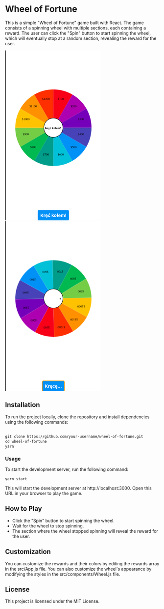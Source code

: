# Wheel of Fortune
This is a simple "Wheel of Fortune" game built with React. The game consists of a spinning wheel with multiple sections, each containing a reward. The user can click the "Spin" button to start spinning the wheel, which will eventually stop at a random section, revealing the reward for the user.

![Design preview for the Entertainment web app coding challenge](./assets/fortune2.png)
![Design preview for the Entertainment web app coding challenge](./assets/fortune1.png)


## Installation
To run the project locally, clone the repository and install dependencies using the following commands:

```

git clone https://github.com/your-username/wheel-of-fortune.git
cd wheel-of-fortune
yarn

```

### Usage
To start the development server, run the following command:

```
yarn start
```
This will start the development server at http://localhost:3000. Open this URL in your browser to play the game.

## How to Play
- Click the "Spin" button to start spinning the wheel.
- Wait for the wheel to stop spinning.
- The section where the wheel stopped spinning will reveal the reward for the user.
## Customization
You can customize the rewards and their colors by editing the rewards array in the src/App.js file. You can also customize the wheel's appearance by modifying the styles in the src/components/Wheel.js file.

## License
This project is licensed under the MIT License. 